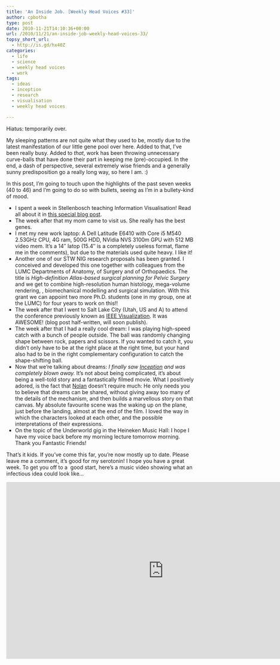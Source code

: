 ```yaml
---
title: 'An Inside Job. [Weekly Head Voices #33]'
author: cpbotha
type: post
date: 2010-11-21T14:10:36+00:00
url: /2010/11/21/an-inside-job-weekly-head-voices-33/
topsy_short_url:
  - http://is.gd/hx40Z
categories:
  - life
  - science
  - weekly head voices
  - work
tags:
  - ideas
  - inception
  - research
  - visualisation
  - weekly head voices

---
```

Hiatus: temporarily over.

My sleeping patterns are not quite what they used to be, mostly due to the latest manifestation of our little gene pool over here. Added to that, I&#8217;ve been really busy. Added to _that_, work has been throwing unnecessary curve-balls that have done their part in keeping me (pre)-occupied. In the end, a dash of perspective, several extremely wise friends and a generally sunny predisposition go a really long way, so here I am. :)

In this post, I&#8217;m going to touch upon the highlights of the past seven weeks (40 to 46) and I&#8217;m going to do so with bullets, seeing as I&#8217;m in a bullety-kind of mood.

  * I spent a week in Stellenbosch teaching Information Visualisation! Read all about it in [this special blog post][1].
  * The week after that my mom came to visit us. She really has the best genes.
  * I met my new work laptop: A Dell Latitude E6410 with Core i5 M540 2.53GHz CPU, 4G ram, 500G HDD, NVidia NVS 3100m GPU with 512 MB video mem. It&#8217;s a 14&#8243; latop (15.4&#8243; is a completely useless format, flame me in the comments), but due to the materials used quite heavy. I like it!
  * Another one of our STW NIG research proposals has been granted. I conceived and developed this one together with colleagues from the LUMC Departments of Anatomy, of Surgery and of Orthopaedics. The title is _High-definition Atlas-based surgical planning for Pelvic Surgery_ and we get to combine high-resolution human histology, mega-volume rendering, , biomechanical modelling and surgical simulation. With this grant we can appoint two more Ph.D. students (one in my group, one at the LUMC) for four years to work on this!!
  * The week after that I went to Salt Lake City (Utah, US and A) to attend the conference previously known as [IEEE Visualization][2]. It was AWESOME! (blog post half-written, will soon publish).
  * The week after that I had a really cool dream: I was playing high-speed catch with a bunch of people outside. The ball was randomly changing shape between rock, papers and scissors. If you wanted to catch it, you didn&#8217;t only have to be at the right place at the right time, but your hand also had to be in the right complementary configuration to catch the shape-shifting ball.
  * Now that we&#8217;re talking about dreams: _I finally saw [Inception][3] and was completely blown away._ It&#8217;s not about being complicated, it&#8217;s about being a well-told story and a fantastically filmed movie. What I positively adored, is the fact that [Nolan][4] doesn&#8217;t require much: He only needs you to believe that dreams can be shared, without giving away too many of the details of the mechanism, and then builds a marvellous story on that canvas. My absolute favourite scene was the waking up on the plane, just before the landing, almost at the end of the film. I loved the way in which the characters looked at each other, and the possible interpretations of their expressions.
  * On the topic of the Underworld gig in the Heineken Music Hall: I hope I have my voice back before my morning lecture tomorrow morning. Thank you Fantastic Friends!

That&#8217;s it kids. If you&#8217;ve come this far, you&#8217;re now mostly up to date. Please leave me a comment, it&#8217;s good for my serotonin! I hope you have a great week. To get you off to a  good start, here&#8217;s a music video showing what an infectious idea could look like&#8230;

<div class="jetpack-video-wrapper">
  <div class="embed-vimeo" style="text-align: center;">
    <iframe src="https://player.vimeo.com/video/15391189" width="840" height="473" frameborder="0" webkitallowfullscreen mozallowfullscreen allowfullscreen></iframe>
  </div>
</div>

&nbsp;

&nbsp;

 [1]: /2010/11/21/teaching-infovis-in-stellenbosch/ "stbvis2010 blog post"
 [2]: http://vis.computer.org/VisWeek2010/ "IEEE VisWeek 2010 website"
 [3]: http://www.imdb.com/title/tt1375666/ "IMDB page for Inception"
 [4]: http://en.wikipedia.org/wiki/Christopher_Nolan "Wikipedia page about Christopher Nolan"